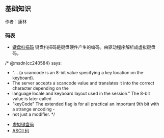 ## 基础知识
作者：康林

### 码表
- [键盘扫描码](https://baike.baidu.com/item/%E9%94%AE%E7%9B%98%E6%89%AB%E6%8F%8F%E7%A0%81/7360710?fr=aladdin)
键盘扫描码是键盘硬件产生的编码。由驱动程序解析成虚拟键盘码。

/* @msdn{cc240584} says:
 * "... (a scancode is an 8-bit value specifying a key location on the keyboard).
 * The server accepts a scancode value and translates it into the correct character depending on the
 * language locale and keyboard layout used in the session." The 8-bit value is later called
 * "keyCode" The extended flag is for all practical an important 9th bit with a strange encoding -
 * not just a modifier.
 */

- [虚拟键盘码](https://docs.microsoft.com/zh-cn/windows/win32/inputdev/virtual-key-codes?redirectedfrom=MSDN)
- [ASCII 码](https://baike.baidu.com/item/ASCII/309296?fromtitle=ascii%E7%A0%81&fromid=99077&fr=aladdin)
